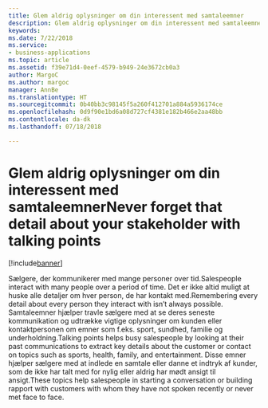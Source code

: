 ```yaml
---
title: Glem aldrig oplysninger om din interessent med samtaleemner
description: Glem aldrig oplysninger om din interessent med samtaleemner
keywords: 
ms.date: 7/22/2018
ms.service:
- business-applications
ms.topic: article
ms.assetid: f39e71d4-0eef-4579-b949-24e3672cb0a3
author: MargoC
ms.author: margoc
manager: AnnBe
ms.translationtype: HT
ms.sourcegitcommit: 0b40bb3c98145f5a260f412701a884a5936174ce
ms.openlocfilehash: 0d9f90e1bd6a08d727cf4381e182b466e2aa48bb
ms.contentlocale: da-dk
ms.lasthandoff: 07/18/2018

---
```


# <a name="never-forget-that-detail-about-your-stakeholder-with-talking-points"></a><span data-ttu-id="d9783-103">Glem aldrig oplysninger om din interessent med samtaleemner</span><span class="sxs-lookup"><span data-stu-id="d9783-103">Never forget that detail about your stakeholder with talking points</span></span>


[!include[banner](../../includes/banner.md)]


<span data-ttu-id="d9783-104">Sælgere, der kommunikerer med mange personer over tid.</span><span class="sxs-lookup"><span data-stu-id="d9783-104">Salespeople interact with many people over a period of time.</span></span> <span data-ttu-id="d9783-105">Det er ikke altid muligt at huske alle detaljer om hver person, de har kontakt med.</span><span class="sxs-lookup"><span data-stu-id="d9783-105">Remembering every detail about every person they interact with isn’t always possible.</span></span> <span data-ttu-id="d9783-106">Samtaleemner hjælper travle sælgere med at se deres seneste kommunikation og udtrække vigtige oplysninger om kunden eller kontaktpersonen om emner som f.eks. sport, sundhed, familie og underholdning.</span><span class="sxs-lookup"><span data-stu-id="d9783-106">Talking points helps busy salespeople by looking at their past communications to extract key details about the customer or contact on topics such as sports, health, family, and entertainment.</span></span> <span data-ttu-id="d9783-107">Disse emner hjælper sælgere med at indlede en samtale eller danne et indtryk af kunder, som de ikke har talt med for nylig eller aldrig har mødt ansigt til ansigt.</span><span class="sxs-lookup"><span data-stu-id="d9783-107">These topics help salespeople in starting a conversation or building rapport with customers with whom they have not spoken recently or never met face to face.</span></span> 

